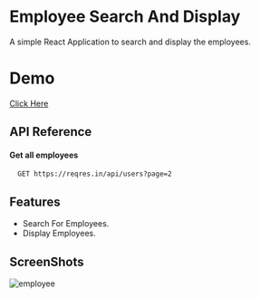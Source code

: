 # Employee Search And Display

A simple React Application to search and display the employees.

# Demo

[Click Here](https://employee-search-and-display-7f3l4f7ho-vaarunn.vercel.app/)

## API Reference

#### Get all employees

```http
  GET https://reqres.in/api/users?page=2
```

## Features

- Search For Employees.
- Display Employees.

## ScreenShots

![employee](https://github.com/vaarunn/Employee-Search-And-Display/assets/122664469/b697932b-eb98-46e2-93fb-66093c2744a0)
